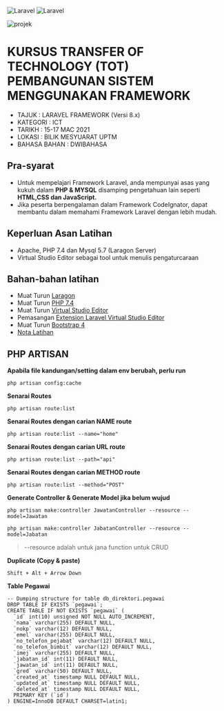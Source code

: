 ![Laravel](https://laravel.com/img/logomark.min.svg) ![Laravel](https://laravel.com/img/logotype.min.svg)

![projek](https://i.postimg.cc/15gJMpYc/laravel8.png)

# KURSUS TRANSFER OF TECHNOLOGY (TOT) PEMBANGUNAN SISTEM MENGGUNAKAN FRAMEWORK
* TAJUK : LARAVEL FRAMEWORK (Versi 8.x)
* KATEGORI : ICT
* TARIKH : 15-17 MAC 2021
* LOKASI : BILIK MESYUARAT UPTM
* BAHASA BAHAN : DWIBAHASA

## Pra-syarat
* Untuk mempelajari Framework Laravel, anda mempunyai asas yang kukuh dalam **PHP & MYSQL** disamping pengetahuan lain seperti **HTML,CSS dan JavaScript.**
* Jika peserta berpengalaman dalam Framework CodeIgnator, dapat membantu dalam memahami Framework Laravel dengan lebih mudah.

## Keperluan Asan Latihan
* Apache, PHP 7.4 dan Mysql 5.7 (Laragon Server)
* Virtual Studio Editor sebagai tool untuk menulis pengaturcaraan

## Bahan-bahan latihan
* Muat Turun [Laragon](https://sourceforge.net/projects/laragon/files/releases/4.0/laragon-full.exe)
* Muat Turun [PHP 7.4](https://windows.php.net/downloads/releases/archives/php-7.4.11-Win32-vc15-x64.zip)
* Muat Turun [Virtual Studio Editor](https://code.visualstudio.com/download)
* Pemasangan [Extension Laravel Virtual Studio Editor](https://marketplace.visualstudio.com/items?itemName=onecentlin.laravel-extension-pack)
* Muat Turun [Bootstrap 4](https://github.com/twbs/bootstrap/archive/v4.0.0.zip)
* [Nota Latihan](https://github.com/mzm-dev/laravel-latihan/wiki)

## PHP ARTISAN

**Apabila file kandungan/setting dalam env berubah, perlu run**

```php artisan config:cache```

**Senarai Routes**

```php artisan route:list```

**Senarai Routes dengan carian NAME route**

```php artisan route:list --name="home"```

**Senarai Routes dengan carian URL route**

```php artisan route:list --path="api"```

**Senarai Routes dengan carian METHOD route**

```php artisan route:list --method="POST"```

**Generate Controller & Generate Model jika belum wujud**

```
php artisan make:controller JawatanController --resource --model=Jawatan

php artisan make:controller JabatanController --resource --model=Jabatan
```
> --resource adalah untuk jana function untuk CRUD

**Duplicate (Copy & paste)**

```Shift + Alt + Arrow Down```


**Table Pegawai**
```mysql
-- Dumping structure for table db_direktori.pegawai
DROP TABLE IF EXISTS `pegawai`;
CREATE TABLE IF NOT EXISTS `pegawai` (
  `id` int(10) unsigned NOT NULL AUTO_INCREMENT,
  `nama` varchar(255) DEFAULT NULL,
  `nokp` varchar(12) DEFAULT NULL,
  `emel` varchar(255) DEFAULT NULL,
  `no_telefon_pejabat` varchar(12) DEFAULT NULL,
  `no_telefon_bimbit` varchar(12) DEFAULT NULL,
  `imej` varchar(255) DEFAULT NULL,
  `jabatan_id` int(11) DEFAULT NULL,
  `jawatan_id` int(11) DEFAULT NULL,
  `gred` varchar(50) DEFAULT NULL,
  `created_at` timestamp NULL DEFAULT NULL,
  `updated_at` timestamp NULL DEFAULT NULL,
  `deleted_at` timestamp NULL DEFAULT NULL,
  PRIMARY KEY (`id`)
) ENGINE=InnoDB DEFAULT CHARSET=latin1;

```
